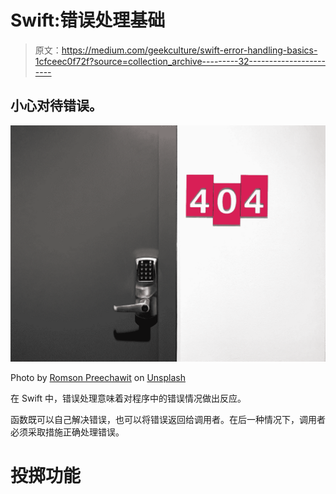 # Swift:错误处理基础

> 原文：<https://medium.com/geekculture/swift-error-handling-basics-1cfceec0f72f?source=collection_archive---------32----------------------->

## 小心对待错误。

![](img/7e2defaf876b82d18b278e36d6b61d28.png)

Photo by [Romson Preechawit](https://unsplash.com/@woodies11?utm_source=medium&utm_medium=referral) on [Unsplash](https://unsplash.com?utm_source=medium&utm_medium=referral)

在 Swift 中，错误处理意味着对程序中的错误情况做出反应。

函数既可以自己解决错误，也可以将错误返回给调用者。在后一种情况下，调用者必须采取措施正确处理错误。

# 投掷功能